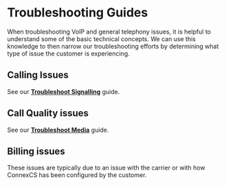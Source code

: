 # Troubleshooting Guides
When troubleshooting VoIP and general telephony issues, it is helpful to understand some of the basic technical concepts. We can use this knowledge to then narrow our troubleshooting efforts by determining what type of issue the customer is experiencing. 

## Calling Issues
See our [**Troubleshoot Signalling**](/docs/guides/tshoot-signal) guide.

## Call Quality issues
See our [**Troubleshoot Media**](/docs/guides/tshoot-media) guide.

## Billing issues
These issues are typically due to an issue with the carrier or with how ConnexCS has been configured by the customer. 

